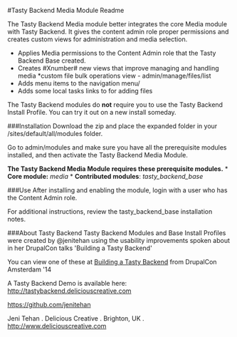 
#Tasty Backend Media Module Readme

The Tasty Backend Media module better integrates the core Media module with Tasty Backend.  It gives the content admin role proper permissions and creates custom views for administration and media selection.


* Applies Media permissions to the Content Admin role that the Tasty Backend Base created.
* Creates #Xnumber# new views that improve managing and handling media
   *custom file bulk operations view - admin/manage/files/list
* Adds menu items to the navigation menu/
* Adds some local tasks links to for adding files


The Tasty Backend modules do **not** require you to use the Tasty Backend Install Profile. You can try it out on a new install someday.

###Installation
Download the zip and place the expanded folder in your /sites/default/all/modules folder.

Go to admin/modules and make sure you have all the prerequisite modules installed, and then activate the Tasty Backend Media Module.

**The Tasty Backend Media Module requires these prerequisite modules.**
    * **Core module:** *media*
    * **Contributed modules**: *tasty_backend_base*

###Use
After installing and enabling the module, login with a user who has the Content Admin role. 

For additional instructions, review the tasty_backend_base installation notes.

###About Tasty Backend
Tasty Backend Modules and Base Install Profiles were created by @jenitehan using the usability improvements spoken about in her DrupalCon talks 'Building a Tasty Backend'

You can view one of these at [Building a Tasty Backend](https://amsterdam2014.drupal.org/session/building-tasty-backend.html) from DrupalCon Amsterdam '14

A Tasty Backend Demo is available here: http://tastybackend.deliciouscreative.com

https://github.com/jenitehan

Jeni Tehan . Delicious Creative . Brighton, UK .
http://www.deliciouscreative.com
